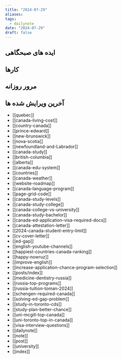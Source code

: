 ```yaml
---
title: "2024-07-29"
aliases: 
tags:
  - dailynote
date: "2024-07-29"
draft: false
---
```


## ایده های صبحگاهی


## کارها


## مرور روزانه



## آخرین ویرایش شده ها
- [[quebec]]
- [[canada-living-cost]]
- [[country-canada]]
- [[prince-edward]]
- [[new-brunswick]]
- [[nova-scotia]]
- [[newfoundland-and-Labrador]]
- [[canada-study]]
- [[british-columbia]]
- [[alberta]]
- [[canada-edu-system]]
- [[countries]]
- [[canada-weather]]
- [[website-roadmap]]
- [[canada-language-program]]
- [[page-grid-code]]
- [[canada-study-levels]]
- [[canada-study-college]]
- [[canada-college-vs-university]]
- [[canada-study-bachelor]]
- [[canada-ed-application-visa-required-docs]]
- [[canada-attestation-letter]]
- [[2024-canada-student-entry-limit]]
- [[cv-cover-letter]]
- [[ed-gap]]
- [[english-youtube-channels]]
- [[happiest-countries-canada-ranking]]
- [[happy-nowruz]]
- [[improve-english]]
- [[increase-application-chance-program-selection]]
- [[posts/index]]
- [[medicine-dentistry-russia]]
- [[russia-top-programs]]
- [[russia-tuition-toman-2024]]
- [[schengen-required-canada]]
- [[solving-ed-gap-problem]]
- [[study-in-toronto-cds]]
- [[study-plan-better-chance]]
- [[uni-mcgill-top-canada]]
- [[uni-toronto-top-in-canada]]
- [[visa-interview-questions]]
- [[dailynote]]
- [[note]]
- [[post]]
- [[university]]
- [[index]]


